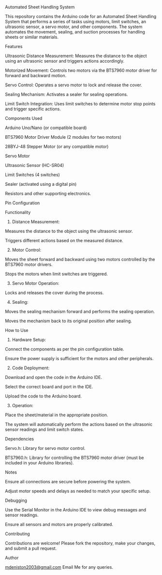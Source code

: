 Automated Sheet Handling System

This repository contains the Arduino code for an Automated Sheet Handling System that performs a series of tasks using motors, limit switches, an ultrasonic sensor, a servo motor, and other components. The system automates the movement, sealing, and suction processes for handling sheets or similar materials.

Features

Ultrasonic Distance Measurement: Measures the distance to the object using an ultrasonic sensor and triggers actions accordingly.

Motorized Movement: Controls two motors via the BTS7960 motor driver for forward and backward motion.

Servo Control: Operates a servo motor to lock and release the cover.

Sealing Mechanism: Activates a sealer for sealing operations.



Limit Switch Integration: Uses limit switches to determine motor stop points and trigger specific actions.


Components Used

Arduino Uno/Nano (or compatible board)

BTS7960 Motor Driver Module (2 modules for two motors)

28BYJ-48 Stepper Motor (or any compatible motor)

Servo Motor

Ultrasonic Sensor (HC-SR04)

Limit Switches (4 switches)

Sealer (activated using a digital pin)


Resistors and other supporting electronics.


Pin Configuration

Functionality

1. Distance Measurement:

Measures the distance to the object using the ultrasonic sensor.

Triggers different actions based on the measured distance.



2. Motor Control:

Moves the sheet forward and backward using two motors controlled by the BTS7960 motor drivers.

Stops the motors when limit switches are triggered.



3. Servo Motor Operation:

Locks and releases the cover during the process.



4. Sealing:

Moves the sealing mechanism forward and performs the sealing operation.

Moves the mechanism back to its original position after sealing.








How to Use

1. Hardware Setup:

Connect the components as per the pin configuration table.

Ensure the power supply is sufficient for the motors and other peripherals.



2. Code Deployment:

Download and open the code in the Arduino IDE.

Select the correct board and port in the IDE.

Upload the code to the Arduino board.



3. Operation:

Place the sheet/material in the appropriate position.

The system will automatically perform the actions based on the ultrasonic sensor readings and limit switch states.




Dependencies

Servo.h: Library for servo motor control.

BTS7960.h: Library for controlling the BTS7960 motor driver (must be included in your Arduino libraries).


Notes

Ensure all connections are secure before powering the system.

Adjust motor speeds and delays as needed to match your specific setup.


Debugging

Use the Serial Monitor in the Arduino IDE to view debug messages and sensor readings.

Ensure all sensors and motors are properly calibrated.




Contributing

Contributions are welcome! Please fork the repository, make your changes, and submit a pull request.

Author

mdeniston2003@gmail.com
Email Me for any queries.
